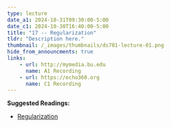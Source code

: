 ```yaml
---
type: lecture
date_a1: 2024-10-31T09:30:00-5:00
date_c1: 2024-10-30T16:40:00-5:00
title: "17 -- Regularization"
tldr: "Description here."
thumbnail: /_images/thumbnails/ds701-lecture-01.png
hide_from_announcments: true
links: 
    - url: http://mymedia.bu.edu
      name: A1 Recording
    - url: https://echo360.org
      name: C1 Recording
---
```


**Suggested Readings:**
- [Regularization](https://tools4ds.github.io/DS701-Course-Notes/19-Regression-III-More-Linear.html)

